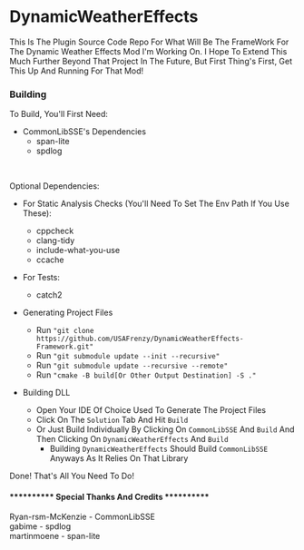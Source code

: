 # DynamicWeatherEffects
This Is The Plugin Source Code Repo For What Will Be The FrameWork For The Dynamic Weather Effects Mod I'm Working On. I Hope To Extend This Much Further Beyond That Project In The Future, But First Thing's First, Get This Up And Running For That Mod!

### Building ###
To Build, You'll First Need:
- CommonLibSSE's Dependencies
    - span-lite
    - spdlog 
</br>

Optional Dependencies:
- For Static Analysis Checks (You'll Need To Set The Env Path If You Use These):
    - cppcheck
    - clang-tidy
    - include-what-you-use
    - ccache
- For Tests:
    - catch2

- Generating Project Files
    - Run  ```"git clone https://github.com/USAFrenzy/DynamicWeatherEffects-Framework.git"```
    - Run  ```"git submodule update --init --recursive"```
    - Run  ```"git submodule update --recursive --remote"```
    - Run  ```"cmake -B build[Or Other Output Destination] -S ."```
- Building DLL
    - Open Your IDE Of Choice Used To Generate The Project Files
    - Click On The ```Solution``` Tab And Hit ```Build```
    - Or Just Build Individually By Clicking On ```CommonLibSSE``` And ```Build``` And Then Clicking On ```DynamicWeatherEffects``` And ```Build```
        - Building ```DynamicWeatherEffects``` Should Build ```CommonLibSSE``` Anyways As It Relies On That Library

Done! That's All You Need To Do!

#### ********** Special Thanks And Credits ********** #### 
Ryan-rsm-McKenzie - CommonLibSSE<br/>
gabime - spdlog<br/>
martinmoene - span-lite<br/>
